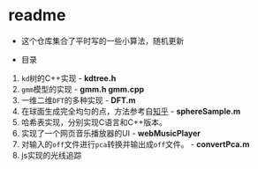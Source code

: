 # readme

- 这个仓库集合了平时写的一些小算法，随机更新

- 目录
1. `kd`树的C++实现   - **kdtree.h**
2. `gmm`模型的实现	- **gmm.h gmm.cpp**
3. 一维二维`DFT`的多种实现	- **DFT.m**
4. 在球面生成完全均匀的点，方法参考自[知乎](https://zhuanlan.zhihu.com/p/25998937?group_id=829506039526354944) - **sphereSample.m**
5. 哈希表实现，分别实现C语言和C++版本。
6. 实现了一个网页音乐播放器的UI - **webMusicPlayer**
7. 对输入的`off`文件进行`pca`转换并输出成`off`文件。	- **convertPca.m**
8. js实现的光线追踪
